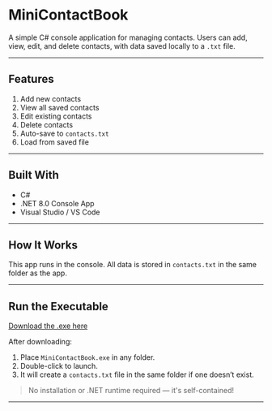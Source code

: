 # MiniContactBook
A simple C# console application for managing contacts. Users can add, view, edit, and delete contacts, with data saved locally to a `.txt` file.

---

## Features

1.  Add new contacts
2.  View all saved contacts
3.  Edit existing contacts
4.  Delete contacts
5.  Auto-save to `contacts.txt`
6.  Load from saved file

---

## Built With

- C#
- .NET 8.0 Console App
- Visual Studio / VS Code

---

## How It Works

This app runs in the console. All data is stored in `contacts.txt` in the same folder as the app.

---

## Run the Executable

[Download the .exe here](https://shorturl.at/dOnyk)

After downloading:
1. Place `MiniContactBook.exe` in any folder.
2. Double-click to launch.
3. It will create a `contacts.txt` file in the same folder if one doesn’t exist.

> No installation or .NET runtime required — it's self-contained!

---
